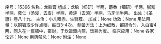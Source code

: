 序号：15396
名称：龙脑膏
组成：龙脑（细研）半两，麝香（细研）半两，腻粉半两，蕤仁（汤浸，去皮）半两，黄连（去须）半两，马牙消半两。
出处：《圣惠》卷八十九。
主治：小儿眼赤，生翳膜。
加减：None
功效：None
用法用量：以铜箸取少许点眼，每日3-4次。
制备方法：上为细散，都研令匀，入白蜜4两，同入在一瓷瓶中，密封，于炊饭甑内蒸，饭熟为度。
临床应用：None
各家论述：None
用药禁忌：None
附注：None
